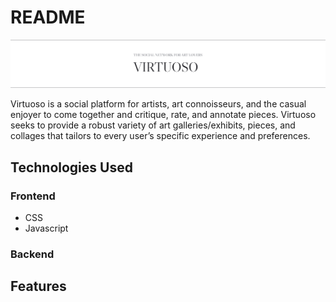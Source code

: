 # README

![alt text](https://github.com/amoahy15/GenTech/blob/main/images/VIRTUOSO.png "virtuoso")

Virtuoso is a social platform for artists, art connoisseurs, and the casual enjoyer to come together and critique, rate, and annotate pieces. Virtuoso seeks to provide a robust variety of art galleries/exhibits, pieces, and collages that tailors to every user’s specific experience and preferences.

## Technologies Used

### Frontend
* CSS
* Javascript

### Backend

## Features
